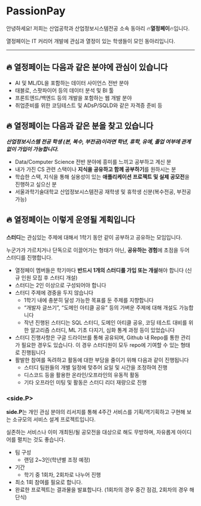 # PassionPay


안녕하세요! 저희는 산업공학과 산업정보시스템전공 소속 동아리 🔥**열정페이**🔥입니다.

열정페이는 IT 커리어 개발에 관심과 열정이 있는 학생들이 모인 동아리입니다. 


---


## 🔥 열정페이는 다음과 같은 분야에 관심이 있습니다

- AI 및 ML/DL을 포함하는 데이터 사이언스 전반 분야
- 태블로, 스팟파이어 등의 데이터 분석 및 BI 툴
- 프론트엔드/백엔드 등의 개발을 포함하는 웹 개발 분야
- 취업준비를 위한 코딩테스트 및 ADsP/SQLD와 같은 자격증 준비 등


## 🔥 열정페이는 다음과 같은 분을 찾고 있습니다

***산업정보시스템 전공 학생 (본, 복수, 부전공)이라면 학년, 휴학, 유예, 졸업 여부에 관계없이 가입이 가능합니다.***

- Data/Computer Science 전반 분야에 흥미를 느끼고 공부하고 계신 분
- 내가 가진 CS 관련 스택이나 **지식을 공유하고 함께 공부하기**를 원하시는 분
- 학습한 스택, 지식을 통해 실용성이 있는 **애플리케이션 프로젝트 및 실제 공모전**을 진행하고 싶으신 분
- 서울과학기술대학교 산업정보시스템전공 재학생 및 휴학생 신분(복수전공, 부전공 가능)
  

## 🔥 열정페이는 이렇게 운영될 계획입니다

### **<Study>**

**스터디**는 관심있는 주제에 대해서 1학기 동안 같이 공부하고 공유하는 모임입니다.

누군가가 가르치거나 단독으로 이끌어가는 형태가 아닌, **공유하는 경험**에 초점을 두어 스터디를 진행합니다.

- 열정페이 멤버들은 학기마다 **반드시 1개의 스터디를 가입 또는 개설**해야 합니다
(신규 인원 모집 후 스터디 개설)
- 스터디는 2인 이상으로 구성되어야 합니다
- 스터디 주제에 경중을 두지 않습니다
    - 1학기 내에 충분히 달성 가능한 목표를 둔 주제를 지향합니다
    - “개발자 글쓰기”, “도메인 아티클 공유” 등의 가벼운 주제에 대해 개설도 가능합니다
    - 작년 진행된 스터디는 SQL 스터디, 도메인 아티클 공유, 코딩 테스트 대비를 위한 알고리즘 스터디, ML 기초 다지기, 심화 통계 과정 등이 있었습니다
- 스터디 진행사항은 구글 드라이브를 통해 공유되며, Github 내 Repo를 통한 관리가 필요한 경우도 있습니다. 이 경우 스터디원이 모두 repo에 기여할 수 있는 형태로 진행됩니다
- 활발한 참여를 독려하고 활동에 대한 부담을 줄이기 위해 다음과 같이 진행됩니다
    - 스터디 팀원들의 개별 일정에 맞추어 요일 및 시간을 조정하여 진행
    - 디스코드 등을 활용한 온라인/오프라인의 유동적 활동
    - 기타 오프라인 미팅 및 활동은 스터디 리더 재량으로 진행


### **<side.P>**

**side.P**는 개인 관심 분야의 리서치를 통해 4주간 서비스를 기획/역기획하고 구현해 보는 소규모의 서비스 설계 프로젝트입니다. 

실존하는 서비스나 이미 개최된/될 공모전을 대상으로 해도 무방하며, 자유롭게 아이디어를 펼치는 것도 좋습니다.

- 팀 구성
    - 랜덤 2~3인(학년별 조정 예정)
- 기간
    - 학기 중 1회차, 2회차로 나누어 진행
- 최소 1회 참여를 필요로 합니다.
- 완료한 프로젝트는 결과물을 발표합니다. (1회차의 경우 중간 점검, 2회차의 경우 해단식)
